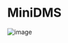 # MiniDMS
![image](https://github.com/user-attachments/assets/2b11d73c-ae50-4c98-9dfd-71c5bbc9ea13)
